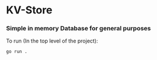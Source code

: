 # KV-Store
### Simple in memory Database for general purposes


To run (In the top level of the project):
```
go run .
```

